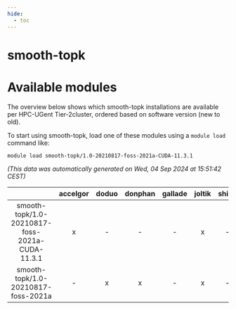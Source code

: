 ```yaml
---
hide:
  - toc
---
```


smooth-topk
===========

# Available modules


The overview below shows which smooth-topk installations are available per HPC-UGent Tier-2cluster, ordered based on software version (new to old).

To start using smooth-topk, load one of these modules using a `module load` command like:

```shell
module load smooth-topk/1.0-20210817-foss-2021a-CUDA-11.3.1
```

*(This data was automatically generated on Wed, 04 Sep 2024 at 15:51:42 CEST)*  

| |accelgor|doduo|donphan|gallade|joltik|shinx|skitty|
| :---: | :---: | :---: | :---: | :---: | :---: | :---: | :---: |
|smooth-topk/1.0-20210817-foss-2021a-CUDA-11.3.1|x|-|-|-|x|-|-|
|smooth-topk/1.0-20210817-foss-2021a|-|x|x|-|x|-|x|
